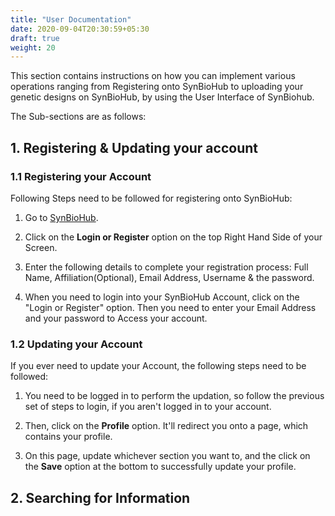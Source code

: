 ```yaml
---
title: "User Documentation"
date: 2020-09-04T20:30:59+05:30
draft: true
weight: 20
---
```


This section contains instructions on how you can implement various operations ranging from Registering onto SynBioHub to uploading your genetic designs on SynBioHub, by using the User Interface of SynBiohub.

The Sub-sections are as follows:

## 1. Registering & Updating your account

### 1.1 Registering your Account

Following Steps need to be followed for registering onto SynBioHub:

1. Go to [SynBioHub](https://synbiohub.org/).

2. Click on the **Login or Register** option on the top Right Hand Side of your Screen.

3. Enter the following details to complete your registration process: Full Name, Affiliation(Optional), Email Address, Username & the password. 

4. When you need to login into your SynBioHub Account, click on the "Login or Register" option. Then you need to enter your Email Address and your password to Access your account.

### 1.2 Updating your Account

If you ever need to update your Account, the following steps need to be followed:

1. You need to be logged in to perform the updation, so follow the previous set of steps to login, if you aren't logged in to your account.

2. Then, click on the **Profile** option. It'll redirect you onto a page, which contains your profile.

3. On this page, update whichever section you want to, and the click on the **Save** option at the bottom to successfully update your profile.

## 2. Searching for Information



